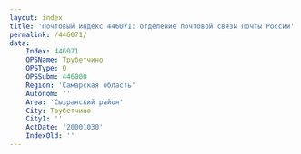 ```yaml
---
layout: index
title: 'Почтовый индекс 446071: отделение почтовой связи Почты России'
permalink: /446071/
data:
    Index: 446071
    OPSName: Трубетчино
    OPSType: О
    OPSSubm: 446000
    Region: 'Самарская область'
    Autonom: ''
    Area: 'Сызранский район'
    City: Трубетчино
    City1: ''
    ActDate: '20001030'
    IndexOld: ''
---
```

